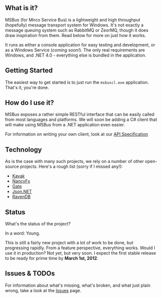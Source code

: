 What is it?
-----------

MSBus (for Mirco Service Bus) is a lightweight and high throughput (hopefully) message transport system for Windows. It's not exactly a message queuing system such as RabbitMQ or ZeorMQ, though it does draw inspiration from them. Read below for more on just how it works.

It runs as either a console application for easy testing and development, or as a Windows Service (*coming soon!*). The only real requirements are Windows, and .NET 4.0 - everything else is bundled in the application.

Getting Started
---------------

The easiest way to get started is to just run the `msbuscl.exe` application. That's it, you're done.

How do I use it?
----------------

MSBus exposes a rather simple RESTful interface that can be easily called from most languages and platforms. We will soon be adding a C# client that will make using MSBus from a .NET application even easier.

For information on writing your own client, look at our [API Specification](https://github.com/adamcaudill/msbus/wiki/API-Specification)

Technology
----------

As is the case with many such projects, we rely on a number of other open-source projects. Here's a rough list (sorry if I missed any!):

 - [Kayak](https://github.com/kayak/kayak)
 - [NancyFx](http://nancyfx.org/)
 - [Gate](https://github.com/owin/gate)
 - [Json.NET](http://james.newtonking.com/projects/json-net.aspx)
 - [RavenDB](http://www.ravendb.net/)

Status
------

What's the status of the project?

In a word: Young.

This is still a fairly new project with a lot of work to be done, but progressing rapidly. From a feature perspective, everything works. Would I use it in production? Not *yet*, but very soon. I expect the first stable release to be ready for prime time by **March 1st, 2012**.

Issues & TODOs
--------------

For information about what's missing, what's broken, and what just plain wrong, take a look at the [Issues](https://github.com/adamcaudill/msbus/issues) page.